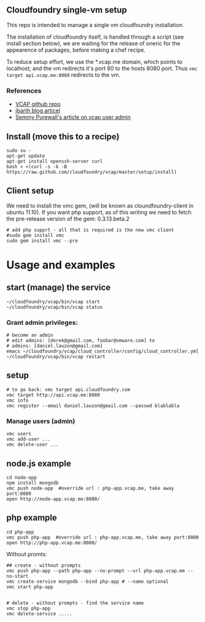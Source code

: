 ## Cloudfoundry single-vm setup
This repo is intended to manage a single vm cloudfoundry installation.

The installation of cloudfoundry itself, is handled through a script (see install section below),
we are waiting for the release of oneric for the appearence of packages, before making a chef recipe.

To reduce setup effort, we use the *.vcap.me domain, which points to localhost; and the vm redirects it's port 80 to the hosts 8080 port.
Thus `vmc target api.vcap.me:8080` redirects to the vm.

### References
* [VCAP github repo](https://github.com/cloudfoundry/vcap/)
* [jbarth blog articel](http://jbbarth.com/archives/tags/cloudfoundry)
* [Semmy Purewall's article on vcap user admin](http://blog.semmy.me/post/8608660840/cloud-foundry-user-admin)

## Install (move this to a recipe)

    sudo su -
    apt-get update
    apt-get install openssh-server curl
    bash < <(curl -s -k -B https://raw.github.com/cloudfoundry/vcap/master/setup/install)

## Client setup
We need to install the vmc gem, (will be known as cloundfoundry-client in ubuntu 11.10).
If you want php support, as of this writing we need to fetch the pre-release version of the gem: 0.3.13.beta.2

    # add php supprt - all that is required is the new vmc client
    #sudo gem install vmc
    sudo gem install vmc --pre

# Usage and examples

## start (manage) the service

    ~/cloudfoundry/vcap/bin/vcap start
    ~/cloudfoundry/vcap/bin/vcap status

### Grant admin privileges:

    # become an admin
    # edit admins: [derek@gmail.com, foobar@vmware.com] to
    # admins: [daniel.lauzon@gmail.com] 
    emacs ~/cloudfoundry/vcap/cloud_controller/config/cloud_controller.yml 
    ~/cloudfoundry/vcap/bin/vcap restart

## setup

    # to go back: vmc target api.cloudfoundry.com
    vmc target http://api.vcap.me:8080
    vmc info
    vmc register --email daniel.lauzon@gmail.com --passwd blablabla

### Manage users (admin)

    vmc users
    vmc add-user ...
    vmc delete-user ...

## node.js example

    cd node-app
    npm install mongodb
    vmc push node-app  #override url : php-app.vcap.me, take away port:8080
    open http://node-app.vcap.me:8080/


## php example

    cd php-app
    vmc push php-app  #override url : php-app.vcap.me, take away port:8080
    open http://php-app.vcap.me:8080/

Without promts:

    ## create - without prompts
    vmc push php-app --path php-app --no-prompt --url php-app.vcap.me --no-start
    vmc create-service mongodb --bind php-app # --name optional
    vmc start php-app
    

    # delete - without prompts - find the service name
    vmc stop php-app
    vmc delete-service .....

